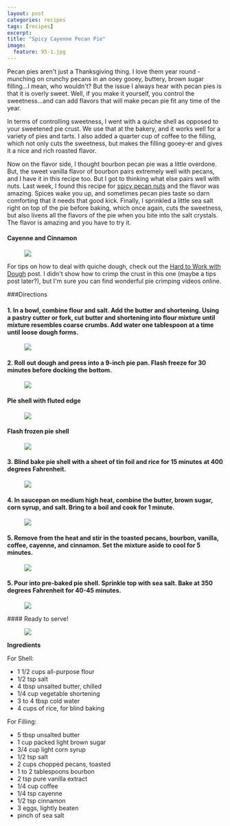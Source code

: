 ```yaml
---
layout: post
categories: recipes
tags: [recipes]
excerpt: 
title: "Spicy Cayenne Pecan Pie"
image:
  feature: 95-1.jpg
---
```


Pecan pies aren't just a Thanksgiving thing.  I love them year round - munching on crunchy pecans in an ooey gooey, buttery, brown sugar filling...I mean, who wouldn't?  But the issue  I always hear with pecan pies is that it is overly sweet.  Well, if you make it yourself, you control the sweetness...and can add flavors that will make pecan pie fit any time of the year.  

In terms of controlling sweetness, I went with a quiche shell as opposed to your sweetened pie crust.  We use that at the bakery, and it works well for a variety of pies and tarts.  I also added a quarter cup of coffee to the filling, which not only cuts the sweetness, but makes the filling gooey-er and gives it a nice and rich roasted flavor.  

Now on the flavor side, I thought bourbon pecan pie was a little overdone.  But, the sweet vanilla flavor of bourbon pairs extremely well with pecans, and I have it in this recipe too.  But I got to thinking what else pairs well with nuts.  Last week, I found this recipe for [spicy pecan nuts](http://www.yummly.com/recipe/Best-Ever-Roasted-and-Candied-Sweet-and-Salty-Nuts-I-Adore-Food_-200883?utm_medium=email&utm_source=sg&utm_campaign=emailrecipe&utm_content=module_recipe) and the flavor was amazing.  Spices wake you up, and sometimes pecan pies taste so darn comforting that it needs that good kick.  Finally, I sprinkled a little sea salt right on top of the pie before baking, which once again, cuts the sweetness, but also livens all the flavors of the pie when you bite into the salt crystals.  The flavor is amazing and you have to try it.

#### Cayenne and Cinnamon
<figure> <img src='/images/95-9.jpg'> </figure>

For tips on how to deal with quiche dough, check out the [Hard to Work with Dough](http://www.eastmeetskitchen.com/tips/hard-to-work-with-dough.html) post.  I didn't show how to crimp the crust in this one (maybe a tips post later?), but I'm sure you can find wonderful pie crimping videos online.

###Directions

#### 1. In a bowl, combine flour and salt. Add the butter and shortening. Using a pastry cutter or fork, cut butter and shortening into flour mixture until mixture resembles coarse crumbs.  Add water one tablespoon at a time until loose dough forms.  
<figure> <img src='/images/95-2.jpg'> </figure>

#### 2. Roll out dough and press into a 9-inch pie pan.  Flash freeze for 30 minutes before docking the bottom.  

<figure> <img src='/images/95-3.jpg'> </figure>

#### PIe shell with fluted edge
<figure> <img src='/images/95-4.jpg'> </figure>

#### Flash frozen pie shell
<figure> <img src='/images/95-5.jpg'> </figure>

#### 3. Blind bake pie shell with a sheet of tin foil and rice for 15 minutes at 400 degrees Fahrenheit.

<figure> <img src='/images/95-13.jpg'> </figure>

#### 4. In saucepan on medium high heat, combine the butter, brown sugar, corn syrup, and salt. Bring to a boil and cook for 1 minute.

<figure> <img src='/images/95-6.jpg'> </figure>

#### 5. Remove from the heat and stir in the toasted pecans, bourbon, vanilla, coffee, cayenne, and cinnamon. Set the mixture aside to cool for 5 minutes.

<figure> <img src='/images/95-7.jpg'> </figure>

#### 5. Pour into pre-baked pie shell.  Sprinkle top with sea salt.  Bake at 350 degrees Fahrenheit for 40-45 minutes.
<figure> <img src='/images/95-10.jpg'> </figure>
#### Ready to serve!

<figure> <img src='/images/95-12.jpg'> </figure>



<section class='recipe'>
<p><strong>Ingredients</strong></p>

<p>For Shell:</p>

<ul><li>1 1/2 cups all-purpose flour</li><li>1/2 tsp salt</li><li>4 tbsp unsalted butter, chilled</li><li>1/4 cup vegetable shortening</li><li>3 to 4 tbsp cold water</li><li>4 cups of rice, for blind baking</li></ul>

<p>For Filling:</p>

<ul><li>5 tbsp unsalted butter</li><li>1 cup packed light brown sugar</li><li>3/4 cup light corn syrup</li><li>1/2 tsp salt</li><li>2 cups chopped pecans, toasted</li><li>1 to 2 tablespoons bourbon</li><li>2 tsp pure vanilla extract</li><li>1/4 cup coffee</li><li>1/4 tsp cayenne</li><li>1/2 tsp cinnamon</li><li>3 eggs, lightly beaten</li><li>pinch of sea salt</li></ul></section>